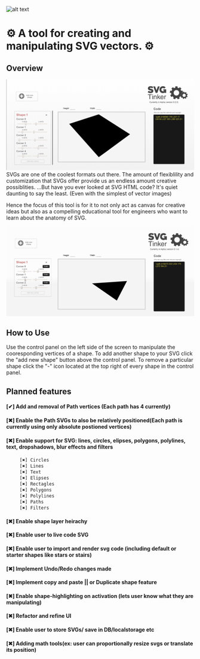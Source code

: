 
![alt text](https://svgtinkerassets.s3.amazonaws.com/svgtinkerbannerlogolargewhite2.png)

#  :gear: A tool for creating and manipulating SVG vectors. :gear:
## Overview
![alt text](./public/assets/SVGTINKER.png)
 SVGs are one of the coolest formats out there. The amount of flexiblility and customization that SVGs offer provide us an endless amount creative possiblities. ...But have you ever looked at SVG HTML code? It's quiet daunting to say the least. (Even with the simplest of vector images)

 Hence the focus of this tool is for it to not only act as canvas for creative ideas but also as a compelling educational tool for engineers who want to learn about the anatomy of SVG.

![alt text](./public/assets/svg1.gif)
## How to Use
 Use the control panel on the left side of the screen to manipulate the cooresponding vertices of a shape. To add another shape to your SVG click the "add new shape" button above the control panel. To remove a particular shape click the "-" icon located at the top right of every shape in the control panel.

## Planned features
#### [✔] Add and removal of Path vertices (Each path has 4 currently)
#### [✖] Enable the Path SVGs to also be relatively positioned(Each path is currently using only absolute postioned vertices)   
#### [✖] Enable support for SVG: lines, circles, elipses, polygons, polylines, text, dropshadows, blur effects and filters   
```
     [✖] Circles
     [✖] Lines
     [✖] Text
     [✖] Elipses
     [✖] Rectagles
     [✖] Polygons
     [✖] Polylines
     [✖] Paths
     [✖] Filters

```
#### [✖] Enable shape layer heirachy
#### [✖] Enable user to live code SVG
#### [✖] Enable user to import and render svg code (including default or starter shapes like stars or stairs)
#### [✖] Implement Undo/Redo changes made
#### [✖] Implement copy and paste || or Duplicate shape feature
#### [✖] Enable shape-highlighting on activation (lets user know what they are manipulating)
#### [✖] Refactor and refine UI
#### [✖] Enable user to store SVGs/ save  in DB/localstorage etc  
#### [✖] Adding math tools(ex: user can proportionally resize svgs or translate its position)





